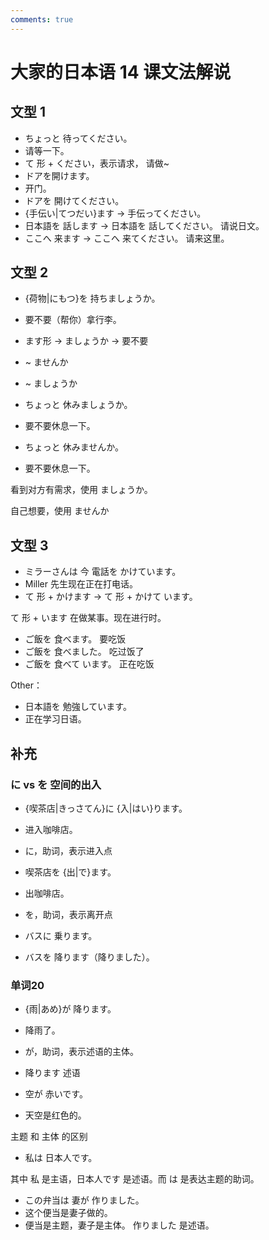 ```yaml
---
comments: true
---
```


# 大家的日本语 14 课文法解说

## 文型 1

- ちょっと 待ってください。
- 请等一下。
- て 形 + ください，表示请求， 请做~
- ドアを開けます。
- 开门。
- ドアを 開けてください。
- {手伝い|てつだい}ます  -> 手伝ってください。
- 日本語を 話します -> 日本語を 話してください。   请说日文。
- ここへ 来ます  -> ここへ 来てください。   请来这里。

## 文型 2

- {荷物|にもつ}を 持ちましょうか。
- 要不要（帮你）拿行李。
- ます形 -> ましょうか  -> 要不要
- ~ ませんか
- ~ ましょうか


- ちょっと 休みましょうか。
- 要不要休息一下。
- ちょっと 休みませんか。
- 要不要休息一下。

看到对方有需求，使用 ましょうか。

自己想要，使用 ませんか

## 文型 3

- ミラーさんは 今 電話を かけています。
- Miller 先生现在正在打电话。
- て 形 + かけます -> て 形 + かけて  います。

て 形 + います  在做某事。现在进行时。

- ご飯を 食べます。   要吃饭
- ご飯を 食べました。  吃过饭了
- ご飯を 食べて います。  正在吃饭

Other：

- 日本語を 勉強しています。
- 正在学习日语。

## 补充

### に vs を 空间的出入

- {喫茶店|きっさてん}に {入|はい}ります。
- 进入咖啡店。
- に，助词，表示进入点
- 喫茶店を {出|で}ます。
- 出咖啡店。
- を，助词，表示离开点

- バスに 乗ります。
- バスを 降ります（降りました）。

### 单词20

- {雨|あめ}が 降ります。
- 降雨了。
- が，助词，表示述语的主体。
- 降ります 述语

- 空が 赤いです。
- 天空是红色的。

主题  和 主体 的区别

- 私は 日本人です。

其中 私 是主语，日本人です 是述语。而 は 是表达主题的助词。

- この弁当は 妻が 作りました。
- 这个便当是妻子做的。
- 便当是主题，妻子是主体。 作りました 是述语。
